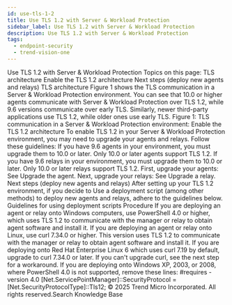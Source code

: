 ```yaml
---
id: use-tls-1-2
title: Use TLS 1.2 with Server & Workload Protection
sidebar_label: Use TLS 1.2 with Server & Workload Protection
description: Use TLS 1.2 with Server & Workload Protection
tags:
  - endpoint-security
  - trend-vision-one
---
```


 Use TLS 1.2 with Server & Workload Protection Topics on this page: TLS architecture Enable the TLS 1.2 architecture Next steps (deploy new agents and relays) TLS architecture Figure 1 shows the TLS communication in a Server & Workload Protection environment. You can see that 10.0 or higher agents communicate with Server & Workload Protection over TLS 1.2, while 9.6 versions communicate over early TLS. Similarly, newer third-party applications use TLS 1.2, while older ones use early TLS. Figure 1: TLS communication in a Server & Workload Protection environment: Enable the TLS 1.2 architecture To enable TLS 1.2 in your Server & Workload Protection environment, you may need to upgrade your agents and relays. Follow these guidelines: If you have 9.6 agents in your environment, you must upgrade them to 10.0 or later. Only 10.0 or later agents support TLS 1.2. If you have 9.6 relays in your environment, you must upgrade them to 10.0 or later. Only 10.0 or later relays support TLS 1.2. First, upgrade your agents: See Upgrade the agent. Next, upgrade your relays: See Upgrade a relay. Next steps (deploy new agents and relays) After setting up your TLS 1.2 environment, if you decide to Use a deployment script (among other methods) to deploy new agents and relays, adhere to the guidelines below. Guidelines for using deployment scripts Procedure If you are deploying an agent or relay onto Windows computers, use PowerShell 4.0 or higher, which uses TLS 1.2 to communicate with the manager or relay to obtain agent software and install it. If you are deploying an agent or relay onto Linux, use curl 7.34.0 or higher. This version uses TLS 1.2 to communicate with the manager or relay to obtain agent software and install it. If you are deploying onto Red Hat Enterprise Linux 6 which uses curl 7.19 by default, upgrade to curl 7.34.0 or later. If you can't upgrade curl, see the next step for a workaround. If you are deploying onto Windows XP, 2003, or 2008, where PowerShell 4.0 is not supported, remove these lines: #requires -version 4.0 [Net.ServicePointManager]::SecurityProtocol = [Net.SecurityProtocolType]::Tls12; © 2025 Trend Micro Incorporated. All rights reserved.Search Knowledge Base
